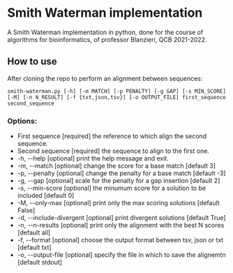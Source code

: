 # Smith Waterman implementation
A Smith Waterman implementation in python, done for the course of algorithms for bioinformatics, of professor Blanzieri, QCB 2021-2022.


## How to use
After cloning the repo to perform an alignment between sequences:

```smith-waterman.py [-h] [-m MATCH] [-p PENALTY] [-g GAP] [-s MIN_SCORE] [-M] [-n N_RESULT] [-f {txt,json,tsv}] [-o OUTPUT_FILE] first_sequence second_sequence```

### Options:

- First sequence [required] the reference to which align the second sequence.
- Second sequence [required] the sequence to align to the first one.
- -h, --help [optional] print the help message and exit.
- -m, --match [optional] change the score for a base match [default 3]
- -p, --penalty [optional] change the penalty for a base match [default -3]
- -g, --gap [optional] scale for the penalty for a gap insertion [default 2]
- -s, --min-score [optional] the minumum score for a solution to be included [default 0]
- -M, --only-max [optional] print only the max scoring solutions [default False]
- -d, --include-divergent [optional] print divergent solutions [default True]
- -n, --n-results [optional] print only the alignment with the best N scores [default all]
- -f, --format [optional] choose the output format between tsv, json or txt [default txt]
- -o, --output-file [optional] specify the file in which to save the alignemtn [default stdout]
